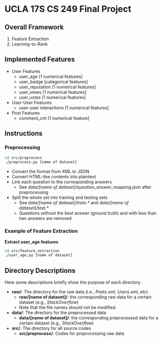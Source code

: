 # UCLA 17S CS 249 Final Project 

## Overall Framework 

1. Feature Extraction
2. Learning-to-Rank

## Implemented Features

* User Features
    * user_age [1 numerical features]
    * user_badge [categorical features]
    * user_reputation [1 numerical features]
    * user_views [1 numerical features]
    * user_votes [1 numerical features]
* User-User Features
    * user-user interactions [1 numerical features]
* Post Features
    * comment_cnt [1 numerical feature]

## Instructions

### Preprocessing
```bash
cd src/preprocess
./preprocess.py [name of dataset]
```

* Convert the format from XML to JSON
* Convert HTML-like contents into plaintext
* Link each question to the corresponding answers
    * See _data/[name of dataset]/question_answer_mapping.json_ after preprocessing
* Split the whole set into training and testing sets
    * See _data/[name of dataset]/train.\*_ and  _data/[name of dataset]/test.\*_
    * Questions without the best answer (ground truth) and with less than two answers are removed 


### Example of Feature Extraction
**Extract user_age features**
```bash
cd src/feature_extraction
./user_age.py [name of dataset]
```


## Directory Descriptions

Here some descriptions briefly show the purpose of each directory.

* __raw/__: The directory for the raw data (i.e., *Posts.xml*, *Users.xml*, etc) 
    * __raw/[name of dataset]/__: the corresponding raw data for a certain dataset (e.g., *StackOverflow*)
    * Note that the file names should not be modified.
* __data/__: The directory for the preprocessed data
    * __data/[name of dataset]/__: the corresponding preprocessed data for a certain dataset (e.g., *StackOverflow*)
* __src/__: The directory for all source codes
    * __src/preprocess/__: Codes for preprocessing raw data
